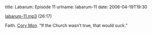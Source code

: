 title: Labarum: Episode 11
urlname: labarum-11
date: 2006-04-19T19:30

[labarum-11.mp3][a] (26:17)

[a]: {static}/images/2006-04-19-labarum-11.mp3

Faith. [Cory Mon][b]. &ldquo;If the Church wasn&#x02bc;t true, that would suck.&rdquo;

[b]: https://web.archive.org/web/20060414134105/http://www.corymon.com/
